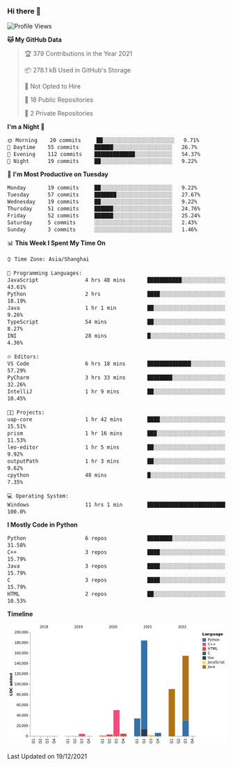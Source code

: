 ### Hi there 👋

<!--START_SECTION:waka-->
![Profile Views](http://img.shields.io/badge/Profile%20Views-0-blue)

**🐱 My GitHub Data** 

> 🏆 379 Contributions in the Year 2021
 > 
> 📦 278.1 kB Used in GitHub's Storage 
 > 
> 🚫 Not Opted to Hire
 > 
> 📜 18 Public Repositories 
 > 
> 🔑 2 Private Repositories  
 > 
**I'm a Night 🦉** 

```text
🌞 Morning    20 commits     ██░░░░░░░░░░░░░░░░░░░░░░░   9.71% 
🌆 Daytime    55 commits     ██████░░░░░░░░░░░░░░░░░░░   26.7% 
🌃 Evening    112 commits    █████████████░░░░░░░░░░░░   54.37% 
🌙 Night      19 commits     ██░░░░░░░░░░░░░░░░░░░░░░░   9.22%

```
📅 **I'm Most Productive on Tuesday** 

```text
Monday       19 commits     ██░░░░░░░░░░░░░░░░░░░░░░░   9.22% 
Tuesday      57 commits     ███████░░░░░░░░░░░░░░░░░░   27.67% 
Wednesday    19 commits     ██░░░░░░░░░░░░░░░░░░░░░░░   9.22% 
Thursday     51 commits     ██████░░░░░░░░░░░░░░░░░░░   24.76% 
Friday       52 commits     ██████░░░░░░░░░░░░░░░░░░░   25.24% 
Saturday     5 commits      ░░░░░░░░░░░░░░░░░░░░░░░░░   2.43% 
Sunday       3 commits      ░░░░░░░░░░░░░░░░░░░░░░░░░   1.46%

```


📊 **This Week I Spent My Time On** 

```text
⌚︎ Time Zone: Asia/Shanghai

💬 Programming Languages: 
JavaScript               4 hrs 48 mins       ███████████░░░░░░░░░░░░░░   43.61% 
Python                   2 hrs               ████░░░░░░░░░░░░░░░░░░░░░   18.19% 
Java                     1 hr 1 min          ██░░░░░░░░░░░░░░░░░░░░░░░   9.26% 
TypeScript               54 mins             ██░░░░░░░░░░░░░░░░░░░░░░░   8.27% 
INI                      28 mins             █░░░░░░░░░░░░░░░░░░░░░░░░   4.36%

🔥 Editors: 
VS Code                  6 hrs 18 mins       ██████████████░░░░░░░░░░░   57.29% 
PyCharm                  3 hrs 33 mins       ████████░░░░░░░░░░░░░░░░░   32.26% 
IntelliJ                 1 hr 9 mins         ██░░░░░░░░░░░░░░░░░░░░░░░   10.45%

🐱‍💻 Projects: 
uap-core                 1 hr 42 mins        ████░░░░░░░░░░░░░░░░░░░░░   15.51% 
prism                    1 hr 16 mins        ███░░░░░░░░░░░░░░░░░░░░░░   11.53% 
leo-editor               1 hr 5 mins         ██░░░░░░░░░░░░░░░░░░░░░░░   9.92% 
outputPath               1 hr 3 mins         ██░░░░░░░░░░░░░░░░░░░░░░░   9.62% 
cpython                  48 mins             █░░░░░░░░░░░░░░░░░░░░░░░░   7.35%

💻 Operating System: 
Windows                  11 hrs 1 min        █████████████████████████   100.0%

```

**I Mostly Code in Python** 

```text
Python                   6 repos             ████████░░░░░░░░░░░░░░░░░   31.58% 
C++                      3 repos             ████░░░░░░░░░░░░░░░░░░░░░   15.79% 
Java                     3 repos             ████░░░░░░░░░░░░░░░░░░░░░   15.79% 
C                        3 repos             ████░░░░░░░░░░░░░░░░░░░░░   15.79% 
HTML                     2 repos             ██░░░░░░░░░░░░░░░░░░░░░░░   10.53%

```


**Timeline**

![Chart not found](https://raw.githubusercontent.com/SuperMaxine/SuperMaxine/main/charts/bar_graph.png) 


 Last Updated on 19/12/2021
<!--END_SECTION:waka-->

<!--
**SuperMaxine/SuperMaxine** is a ✨ _special_ ✨ repository because its `README.md` (this file) appears on your GitHub profile.

Here are some ideas to get you started:

- 🔭 I’m currently working on ...
- 🌱 I’m currently learning ...
- 👯 I’m looking to collaborate on ...
- 🤔 I’m looking for help with ...
- 💬 Ask me about ...
- 📫 How to reach me: ...
- 😄 Pronouns: ...
- ⚡ Fun fact: ...
-->

